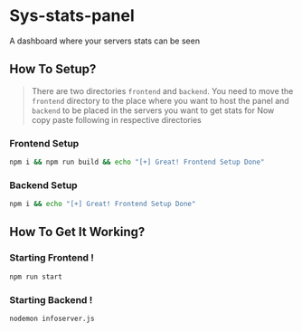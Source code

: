 # Sys-stats-panel
A dashboard where your servers stats can be seen 
## How To Setup?
> There are two directories `frontend` and `backend`. 
> You need to move the `frontend` directory to the place  where you want to host the panel and `backend` to be placed in the servers you want to get stats for
> Now copy paste following in respective directories
### Frontend Setup
```bash
npm i && npm run build && echo "[+] Great! Frontend Setup Done"
```
### Backend Setup
```bash
npm i && echo "[+] Great! Frontend Setup Done"
```
## How To Get It Working?
### Starting Frontend !
```bash
npm run start
```
### Starting Backend !
```bash
nodemon infoserver.js
```
